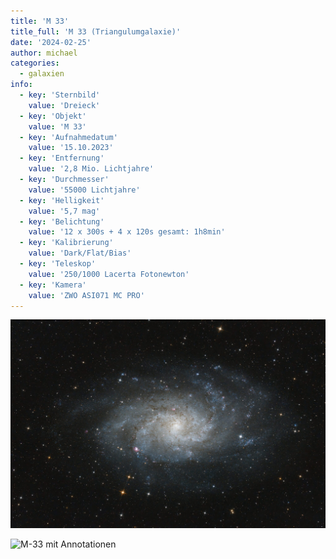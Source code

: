 ```yaml
---
title: 'M 33'
title_full: 'M 33 (Triangulumgalaxie)'
date: '2024-02-25'
author: michael
categories:
  - galaxien
info:
  - key: 'Sternbild'
    value: 'Dreieck'
  - key: 'Objekt'
    value: 'M 33'
  - key: 'Aufnahmedatum'
    value: '15.10.2023'
  - key: 'Entfernung'
    value: '2,8 Mio. Lichtjahre'
  - key: 'Durchmesser'
    value: '55000 Lichtjahre'
  - key: 'Helligkeit'
    value: '5,7 mag'
  - key: 'Belichtung'
    value: '12 x 300s + 4 x 120s gesamt: 1h8min'
  - key: 'Kalibrierung'
    value: 'Dark/Flat/Bias'
  - key: 'Teleskop'
    value: '250/1000 Lacerta Fotonewton'
  - key: 'Kamera'
    value: 'ZWO ASI071 MC PRO'
---
```


![M-33](header.jpg 'M-33')

![M-33 mit Annotationen](m-33-annotated.jpeg 'M-33 mit Annotationen')

